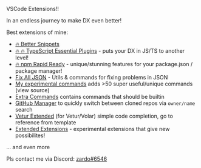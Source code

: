 VSCode Extensions!!

In an endless journey to make DX even better!

Best extensions of mine:

- [:fire: Better Snippets](https://github.com/zardoy/vscode-better-snippets)
- [:fire: :fire: TypeScript Essential Plugins](https://github.com/zardoy/typescript-vscode-plugins) - puts your DX in JS/TS to another level!
- [:fire: npm Rapid Ready](https://github.com/zardoy/npm-the-fastest) - unique/stunning features for your package.json / package manager!
- [Fix All JSON](https://github.com/zardoy/vscode-fix-all-json) - Utils & commands for fixing problems in JSON
- [My experimental commands](https://github.com/zardoy/vscode-experiments) adds >50 super useful/unique commands (view source)
- [Extra Commands](https://github.com/zardoy/extra-commands) contains commands that should be builtin
- [GitHub Manager](https://github.com/zardoy/github-manager) to quickly switch between cloned repos via `owner/name` search
- [Vetur Extended](https://github.com/zardoy/vetur-extended) (for Vetur/Volar) simple code completion, go to reference from template
- [Extended Extensions](https://github.com/zardoy/vscode-patches) - experimental extensions that give new possibilites!

... and even more

Pls contact me via Discord: [zardo#6546](https://discord.com/users/zardo#6546)
